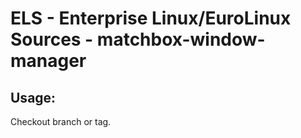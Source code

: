 # ELS - Enterprise Linux/EuroLinux Sources - matchbox-window-manager 
## Usage:
  Checkout branch or tag.
